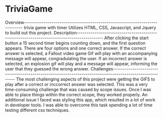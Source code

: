 # TriviaGame
Overview-----------------------------------------------------------------------------
trivia game with timer
Utilizes HTML, CSS, Javascript, and Jquery to build out this project.
Description-------------------------------------------------------------------------------------------
After clicking the start button a 15 second timer begins counting down, and the first question appears. There are four options and one correct answer. 
If the correct answer is selected, a Fallout video game Gif will play with an accompanying message will appear, congradulating the user.
If an incorrect answer is selected, an explosion gif will play and a message will appear, informing the user that they guessed the wrong answer.
Challenges----------------------------------------------------------------------------------------------------------
The most challenging aspects of this project were getting the GIFS to play after a correct or inccorrect answer was selected. This was a very time-consuming challenge that was caused by scope issues. Once I was able to place things within the correct scope, they worked properly. An additional issue I faced was styling this app, which resulted in a lot of work in developer tools. I was able to overcome this task spending a lot of time testing different css techniques.
